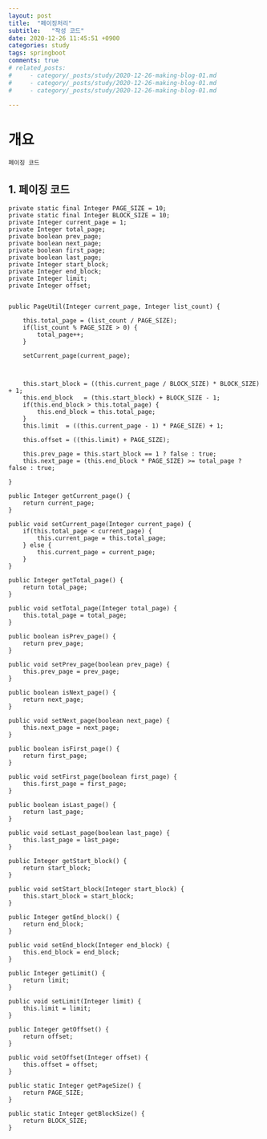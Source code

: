 ```yaml
---
layout: post
title:  "페이징처리"
subtitle:   "작성 코드"
date: 2020-12-26 11:45:51 +0900
categories: study
tags: springboot
comments: true
# related_posts:
#     - category/_posts/study/2020-12-26-making-blog-01.md
#     - category/_posts/study/2020-12-26-making-blog-01.md
#     - category/_posts/study/2020-12-26-making-blog-01.md

---
```


# 개요
    페이징 코드


## 1. 페이징 코드
    private static final Integer PAGE_SIZE = 10;
    private static final Integer BLOCK_SIZE = 10;
    private Integer current_page = 1;
    private Integer total_page;
    private boolean prev_page;
    private boolean next_page;
    private boolean first_page;
    private boolean last_page;
    private Integer start_block;
    private Integer end_block;
    private Integer limit;
    private Integer offset;

	
	public PageUtil(Integer current_page, Integer list_count) {

		this.total_page = (list_count / PAGE_SIZE);
		if(list_count % PAGE_SIZE > 0) {
			total_page++;
		}
		
		setCurrent_page(current_page); 
		
		
 
		this.start_block = ((this.current_page / BLOCK_SIZE) * BLOCK_SIZE) + 1;
		this.end_block 	 = (this.start_block) + BLOCK_SIZE - 1;
		if(this.end_block > this.total_page) {
			this.end_block = this.total_page;
		}
		this.limit 	= ((this.current_page - 1) * PAGE_SIZE) + 1;
		
		this.offset = ((this.limit) + PAGE_SIZE);
		
		this.prev_page = this.start_block == 1 ? false : true;
		this.next_page = (this.end_block * PAGE_SIZE) >= total_page ? false : true;
		
	}
	
	public Integer getCurrent_page() {
		return current_page;
	}

	public void setCurrent_page(Integer current_page) {
		if(this.total_page < current_page) {
			this.current_page = this.total_page;
		} else {
			this.current_page = current_page;
		}
	} 

	public Integer getTotal_page() {
		return total_page;
	}

	public void setTotal_page(Integer total_page) {
		this.total_page = total_page;
	}

	public boolean isPrev_page() {
		return prev_page;
	}

	public void setPrev_page(boolean prev_page) {
		this.prev_page = prev_page;
	}

	public boolean isNext_page() {
		return next_page;
	}

	public void setNext_page(boolean next_page) {
		this.next_page = next_page;
	}

	public boolean isFirst_page() {
		return first_page;
	}

	public void setFirst_page(boolean first_page) {
		this.first_page = first_page;
	}

	public boolean isLast_page() {
		return last_page;
	}

	public void setLast_page(boolean last_page) {
		this.last_page = last_page;
	}

	public Integer getStart_block() {
		return start_block;
	}

	public void setStart_block(Integer start_block) {
		this.start_block = start_block;
	}

	public Integer getEnd_block() {
		return end_block;
	}

	public void setEnd_block(Integer end_block) {
		this.end_block = end_block;
	}

	public Integer getLimit() {
		return limit;
	}

	public void setLimit(Integer limit) {
		this.limit = limit;
	}

	public Integer getOffset() {
		return offset;
	}

	public void setOffset(Integer offset) {
		this.offset = offset;
	}

	public static Integer getPageSize() {
		return PAGE_SIZE;
	}

	public static Integer getBlockSize() {
		return BLOCK_SIZE;
	}